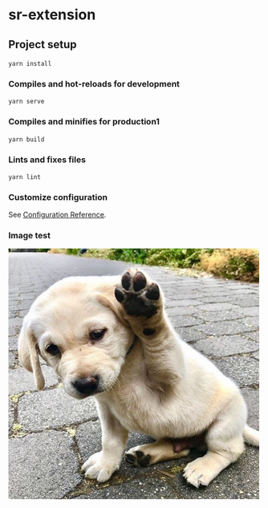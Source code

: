 
# sr-extension

## Project setup
```
yarn install
```

### Compiles and hot-reloads for development
```
yarn serve
```
### Compiles and minifies for production1
```
yarn build
```


### Lints and fixes files
```
yarn lint
```

### Customize configuration
See [Configuration Reference](https://cli.vuejs.org/config/).

### Image test

<img src="images/test.jpg"  width="500" height="500">
